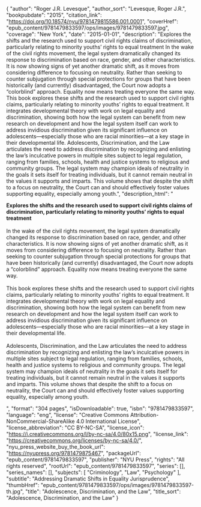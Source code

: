 {
  "author": "Roger J.R. Levesque",
  "author_sort": "Levesque, Roger J.R.",
  "bookpubdate": "2015",
  "citation_link": "https://doi.org/10.18574/nyu/9781479815586.001.0001",
  "coverHref": "epub_content/9781479833597/ops/images/9781479833597.jpg",
  "coverage": "New York",
  "date": "2015-01-01",
  "description": "Explores the shifts and the research used to support civil rights claims of discrimination, particularly relating to minority youths’ rights to equal treatment In the wake of the civil rights movement, the legal system dramatically changed its response to discrimination based on race, gender, and other characteristics. It is now showing signs of yet another dramatic shift, as it moves from considering difference to focusing on neutrality. Rather than seeking to counter subjugation through special protections for groups that have been historically (and currently) disadvantaged, the Court now adopts a “colorblind” approach. Equality now means treating everyone the same way.  This book explores these shifts and the research used to support civil rights claims, particularly relating to minority youths’ rights to equal treatment. It integrates developmental theory with work on legal equality and discrimination, showing both how the legal system can benefit from new research on development and how the legal system itself can work to address invidious discrimination given its significant influence on adolescents—especially those who are racial minorities—at a key stage in their developmental life.  Adolescents, Discrimination, and the Law articulates the need to address discrimination by recognizing and enlisting the law’s inculcative powers in multiple sites subject to legal regulation, ranging from families, schools, health and justice systems to religious and community groups. The legal system may champion ideals of neutrality in the goals it sets itself for treating individuals, but it cannot remain neutral in the values it supports and imparts. This volume shows that despite the shift to a focus on neutrality, the Court can and should effectively foster values supporting equality, especially among youth.",
  "description_html": "<p><b>Explores the shifts and the research used to support civil rights claims of discrimination, particularly relating to minority youths’ rights to equal treatment <br></b><br>In the wake of the civil rights movement, the legal system dramatically changed its response to discrimination based on race, gender, and other characteristics. It is now showing signs of yet another dramatic shift, as it moves from considering difference to focusing on neutrality. Rather than seeking to counter subjugation through special protections for groups that have been historically (and currently) disadvantaged, the Court now adopts a “colorblind” approach. Equality now means treating everyone the same way.  <br><br>This book explores these shifts and the research used to support civil rights claims, particularly relating to minority youths’ rights to equal treatment. It integrates developmental theory with work on legal equality and discrimination, showing both how the legal system can benefit from new research on development and how the legal system itself can work to address invidious discrimination given its significant influence on adolescents—especially those who are racial minorities—at a key stage in their developmental life.  <br><br>Adolescents, Discrimination, and the Law articulates the need to address discrimination by recognizing and enlisting the law’s inculcative powers in multiple sites subject to legal regulation, ranging from families, schools, health and justice systems to religious and community groups. The legal system may champion ideals of neutrality in the goals it sets itself for treating individuals, but it cannot remain neutral in the values it supports and imparts. This volume shows that despite the shift to a focus on neutrality, the Court can and should effectively foster values supporting equality, especially among youth.</p>",
  "format": "304 pages",
  "isDownloadable": true,
  "isbn": "9781479833597",
  "language": "eng",
  "license": "Creative Commons Attribution-NonCommercial-ShareAlike 4.0 International License",
  "license_abbreviation": "CC BY-NC-SA",
  "license_icon": "https://i.creativecommons.org/l/by-nc-sa/4.0/80x15.png",
  "license_link": "https://creativecommons.org/licenses/by-nc-sa/4.0/",
  "nyu_press_website_buy_the_book_url": "https://nyupress.org/9781479875467",
  "packageUrl": "epub_content/9781479833597",
  "publisher": "NYU Press",
  "rights": "All rights reserved",
  "rootUrl": "epub_content/9781479833597",
  "series": [],
  "series_names": [],
  "subjects": [
    "Criminology",
    "Law",
    "Psychology"
  ],
  "subtitle": "Addressing Dramatic Shifts in Equality Jurisprudence",
  "thumbHref": "epub_content/9781479833597/ops/images/9781479833597-th.jpg",
  "title": "Adolescence, Discrimination, and the Law",
  "title_sort": "Adolescence, Discrimination, and the Law"
}
